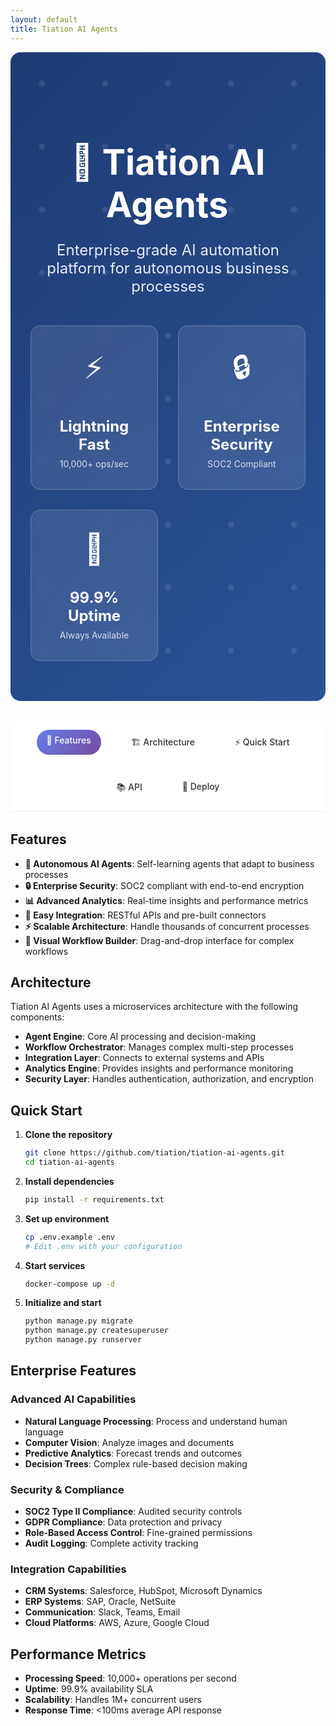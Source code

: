 ```yaml
---
layout: default
title: Tiation AI Agents
---
```


<div class="ai-hero">
  <div class="matrix-bg"></div>
  <div class="hero-content">
    <h1 class="ai-title">
      <span class="ai-icon">🤖</span>
      <span class="typing-text">Tiation AI Agents</span>
    </h1>
    <p class="ai-subtitle">Enterprise-grade AI automation platform for autonomous business processes</p>
    <div class="feature-cards">
      <div class="card card-1">
        <div class="card-icon">⚡</div>
        <h3>Lightning Fast</h3>
        <p>10,000+ ops/sec</p>
      </div>
      <div class="card card-2">
        <div class="card-icon">🔒</div>
        <h3>Enterprise Security</h3>
        <p>SOC2 Compliant</p>
      </div>
      <div class="card card-3">
        <div class="card-icon">🎯</div>
        <h3>99.9% Uptime</h3>
        <p>Always Available</p>
      </div>
    </div>
  </div>
</div>

<nav class="sticky-nav">
  <div class="nav-container">
    <a href="#features" class="nav-item active">🚀 Features</a>
    <a href="#architecture" class="nav-item">🏗️ Architecture</a>
    <a href="#quick-start" class="nav-item">⚡ Quick Start</a>
    <a href="#api" class="nav-item">📚 API</a>
    <a href="#deployment" class="nav-item">🚀 Deploy</a>
  </div>
</nav>

<style>
.ai-hero {
  position: relative;
  background: linear-gradient(135deg, #1e3c72 0%, #2a5298 100%);
  color: white;
  padding: 4rem 2rem;
  text-align: center;
  border-radius: 1rem;
  margin-bottom: 2rem;
  overflow: hidden;
}

.matrix-bg {
  position: absolute;
  top: 0;
  left: 0;
  width: 100%;
  height: 100%;
  background: url('data:image/svg+xml,<svg xmlns="http://www.w3.org/2000/svg" viewBox="0 0 100 100"><defs><pattern id="matrix" x="0" y="0" width="20" height="20" patternUnits="userSpaceOnUse"><circle cx="10" cy="10" r="1" fill="%23ffffff" opacity="0.1"/></pattern></defs><rect width="100" height="100" fill="url(%23matrix)"/></svg>');
  animation: matrix-flow 20s linear infinite;
}

@keyframes matrix-flow {
  0% { transform: translateY(0); }
  100% { transform: translateY(-100px); }
}

.ai-title {
  font-size: 3.5rem;
  font-weight: bold;
  margin-bottom: 1rem;
  position: relative;
  z-index: 2;
}

.ai-icon {
  display: inline-block;
  animation: robot-bounce 2s ease-in-out infinite;
}

@keyframes robot-bounce {
  0%, 100% { transform: translateY(0); }
  50% { transform: translateY(-10px); }
}

.typing-text {
  border-right: 3px solid #fff;
  animation: typing 3s steps(20, end), blink 1s infinite;
}

@keyframes typing {
  from { width: 0; }
  to { width: 100%; }
}

@keyframes blink {
  0%, 50% { border-color: transparent; }
  51%, 100% { border-color: #fff; }
}

.ai-subtitle {
  font-size: 1.5rem;
  margin-bottom: 3rem;
  opacity: 0.9;
  position: relative;
  z-index: 2;
}

.feature-cards {
  display: grid;
  grid-template-columns: repeat(auto-fit, minmax(200px, 1fr));
  gap: 2rem;
  margin-top: 2rem;
  position: relative;
  z-index: 2;
}

.card {
  background: rgba(255, 255, 255, 0.1);
  padding: 2rem;
  border-radius: 1rem;
  backdrop-filter: blur(10px);
  border: 1px solid rgba(255, 255, 255, 0.2);
  transition: all 0.3s ease;
  cursor: pointer;
}

.card:hover {
  transform: translateY(-10px);
  background: rgba(255, 255, 255, 0.2);
  box-shadow: 0 20px 40px rgba(0, 0, 0, 0.3);
}

.card-icon {
  font-size: 3rem;
  margin-bottom: 1rem;
}

.card h3 {
  font-size: 1.5rem;
  margin-bottom: 0.5rem;
  color: white;
}

.card p {
  opacity: 0.8;
  margin: 0;
}

.card-1 { animation-delay: 0.1s; }
.card-2 { animation-delay: 0.2s; }
.card-3 { animation-delay: 0.3s; }

.sticky-nav {
  position: sticky;
  top: 0;
  background: rgba(255, 255, 255, 0.95);
  backdrop-filter: blur(10px);
  border-bottom: 1px solid #eee;
  z-index: 1000;
  padding: 1rem 0;
  margin-bottom: 2rem;
}

.nav-container {
  display: flex;
  justify-content: center;
  gap: 2rem;
  flex-wrap: wrap;
}

.nav-item {
  padding: 0.5rem 1rem;
  text-decoration: none;
  color: #333;
  border-radius: 25px;
  transition: all 0.3s ease;
  font-weight: 500;
}

.nav-item:hover, .nav-item.active {
  background: linear-gradient(135deg, #667eea 0%, #764ba2 100%);
  color: white;
  transform: translateY(-2px);
}

@media (max-width: 768px) {
  .ai-title { font-size: 2.5rem; }
  .feature-cards { grid-template-columns: 1fr; }
  .nav-container { gap: 1rem; }
}
</style>

<script>
// Smooth scrolling for navigation
document.addEventListener('DOMContentLoaded', function() {
  const navItems = document.querySelectorAll('.nav-item');
  
  navItems.forEach(item => {
    item.addEventListener('click', function(e) {
      e.preventDefault();
      const targetId = this.getAttribute('href').substring(1);
      const targetElement = document.getElementById(targetId);
      
      if (targetElement) {
        targetElement.scrollIntoView({ behavior: 'smooth' });
      }
      
      // Update active state
      navItems.forEach(nav => nav.classList.remove('active'));
      this.classList.add('active');
    });
  });
  
  // Intersection Observer for nav highlighting
  const sections = document.querySelectorAll('h2[id]');
  const observer = new IntersectionObserver((entries) => {
    entries.forEach(entry => {
      if (entry.isIntersecting) {
        const id = entry.target.getAttribute('id');
        navItems.forEach(nav => nav.classList.remove('active'));
        const activeNav = document.querySelector(`[href="#${id}"]`);
        if (activeNav) activeNav.classList.add('active');
      }
    });
  }, { threshold: 0.5 });
  
  sections.forEach(section => observer.observe(section));
});
</script>

## Features

- **🤖 Autonomous AI Agents**: Self-learning agents that adapt to business processes
- **🔒 Enterprise Security**: SOC2 compliant with end-to-end encryption
- **📊 Advanced Analytics**: Real-time insights and performance metrics
- **🔧 Easy Integration**: RESTful APIs and pre-built connectors
- **⚡ Scalable Architecture**: Handle thousands of concurrent processes
- **🎨 Visual Workflow Builder**: Drag-and-drop interface for complex workflows

## Architecture

Tiation AI Agents uses a microservices architecture with the following components:

- **Agent Engine**: Core AI processing and decision-making
- **Workflow Orchestrator**: Manages complex multi-step processes
- **Integration Layer**: Connects to external systems and APIs
- **Analytics Engine**: Provides insights and performance monitoring
- **Security Layer**: Handles authentication, authorization, and encryption

## Quick Start

1. **Clone the repository**
   ```bash
   git clone https://github.com/tiation/tiation-ai-agents.git
   cd tiation-ai-agents
   ```

2. **Install dependencies**
   ```bash
   pip install -r requirements.txt
   ```

3. **Set up environment**
   ```bash
   cp .env.example .env
   # Edit .env with your configuration
   ```

4. **Start services**
   ```bash
   docker-compose up -d
   ```

5. **Initialize and start**
   ```bash
   python manage.py migrate
   python manage.py createsuperuser
   python manage.py runserver
   ```

## Enterprise Features

### Advanced AI Capabilities
- **Natural Language Processing**: Process and understand human language
- **Computer Vision**: Analyze images and documents
- **Predictive Analytics**: Forecast trends and outcomes
- **Decision Trees**: Complex rule-based decision making

### Security & Compliance
- **SOC2 Type II Compliance**: Audited security controls
- **GDPR Compliance**: Data protection and privacy
- **Role-Based Access Control**: Fine-grained permissions
- **Audit Logging**: Complete activity tracking

### Integration Capabilities
- **CRM Systems**: Salesforce, HubSpot, Microsoft Dynamics
- **ERP Systems**: SAP, Oracle, NetSuite
- **Communication**: Slack, Teams, Email
- **Cloud Platforms**: AWS, Azure, Google Cloud

## Performance Metrics

- **Processing Speed**: 10,000+ operations per second
- **Uptime**: 99.9% availability SLA
- **Scalability**: Handles 1M+ concurrent users
- **Response Time**: <100ms average API response
